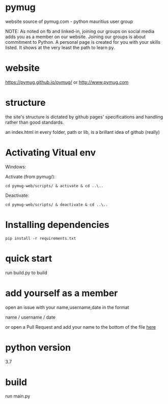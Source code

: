 # pymug
website source of pymug.com - python mauritius user group

NOTE: As noted on fb and linked-in, joining our groups on social media adds you as a member on our website. Joining our groups is about commitment to Python. A personal page is created for you with your skills listed. It shows at the very least the path to learn py.

# website
https://pymug.github.io/pymug/ or http://www.pymug.com

# structure
the site's structure is dictated by github pages' specifications and handling rather than good standards.

an index.html in every folder, path or lib, is a brillant idea of github (really)

# Activating Vitual env

Windows:

Activate (from pymug/):

```
cd pymug-web/scripts/ & activate & cd ..\..
```

Deactivate:

```
cd pymug-web/scripts/ & deactivate & cd ..\..
```

# Installing dependencies

```
pip install -r requirements.txt
```

# quick start

run build.py to build

# add yourself as a member

open an issue with your name,username,date in the format

name / username / date

or open a Pull Request and add your name to the bottom of the file [here](https://github.com/pymug/pymug/blob/master/docs/data/members_basic/members.txt)

# python version 

3.7

# build

run main.py


